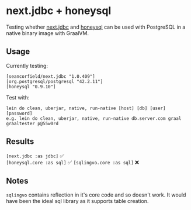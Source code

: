 # next.jdbc + honeysql

Testing whether [next.jdbc](https://github.com/seancorfield/next-jdbc) and [honeysql](https://github.com/jkk/honeysql) can be used with PostgreSQL in a native binary image with GraalVM.

## Usage

Currently testing:

    [seancorfield/next.jdbc "1.0.409"]
    [org.postgresql/postgresql "42.2.11"]
    [honeysql "0.9.10"]

Test with:

    lein do clean, uberjar, native, run-native [host] [db] [user] [password]
    e.g. lein do clean, uberjar, native, run-native db.server.com graal graaltester p@55w0rd


## Results
`[next.jdbc :as jdbc]` :white_check_mark:   
`[honeysql.core :as sql]` :white_check_mark: 
`[sqlingvo.core :as sql]` :x:


## Notes
`sqlingvo` contains reflection in it's core code and so doesn't work. It would have been the ideal sql library as it supports table creation. 
